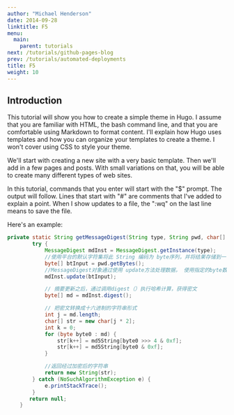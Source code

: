 ```yaml
---
author: "Michael Henderson"
date: 2014-09-28
linktitle: F5
menu:
  main:
    parent: tutorials
next: /tutorials/github-pages-blog
prev: /tutorials/automated-deployments
title: F5
weight: 10
---
```



## Introduction

This tutorial will show you how to create a simple theme in Hugo. I assume that you are familiar with HTML, the bash command line, and that you are comfortable using Markdown to format content. I'll explain how Hugo uses templates and how you can organize your templates to create a theme. I won't cover using CSS to style your theme.

We'll start with creating a new site with a very basic template. Then we'll add in a few pages and posts. With small variations on that, you will be able to create many different types of web sites.

In this tutorial, commands that you enter will start with the "$" prompt. The output will follow. Lines that start with "#" are comments that I've added to explain a point. When I show updates to a file, the ":wq" on the last line means to save the file.

Here's an example:

```java
private static String getMessageDigest(String type, String pwd, char[] md5String){
        try {
            MessageDigest mdInst = MessageDigest.getInstance(type);
            //使用平台的默认字符集将此 String 编码为 byte序列，并将结果存储到一个新的 byte数组中
            byte[] btInput = pwd.getBytes();
            //MessageDigest对象通过使用 update方法处理数据， 使用指定的byte数组更新摘要
            mdInst.update(btInput);

            // 摘要更新之后，通过调用digest（）执行哈希计算，获得密文
            byte[] md = mdInst.digest();

            // 把密文转换成十六进制的字符串形式
            int j = md.length;
            char[] str = new char[j * 2];
            int k = 0;
            for (byte byte0 : md) {
                str[k++] = md5String[byte0 >>> 4 & 0xf];
                str[k++] = md5String[byte0 & 0xf];
            }

            //返回经过加密后的字符串
            return new String(str);
        } catch (NoSuchAlgorithmException e) {
            e.printStackTrace();
        }
       return null;
    }
```